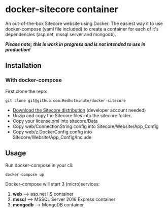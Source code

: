 # docker-sitecore container

An out-of-the-box Sitecore website using Docker. The easiest way it to use docker-compose (yaml file included) to create a container for each of it's dependencies (asp.net, mssql server and mongodb).

**_Please note; this is work in progress and is not intended to use in production!_**

## Installation

### With docker-compose

First clone the repo:

	git clone git@github.com:Redhotminute/docker-sitecore

* [Download the Sitecore distribution](https://dev.sitecore.net/Downloads/Sitecore_Experience_Platform/82/Sitecore_Experience_Platform_82_Update2.aspx) (developer account needed)
* Unzip and copy the Sitecore files into the sitecore folder.
* Copy your license.xml into sitecore/Data
* Copy web/ConnectionString.config into Sitecore/Website/App_Config
* Copy web/z.DockerConfig.config into Sitecore/Website/App_Config/Include

## Usage
Run docker-compose in your cli:

	docker-compose up
	

Docker-compose will start 3 (micro)services:

1. **web** --> asp.net IIS container
2. **mssql** --> MSSQL Server 2016 Express container
3. **mongodb** --> MongoDB container

